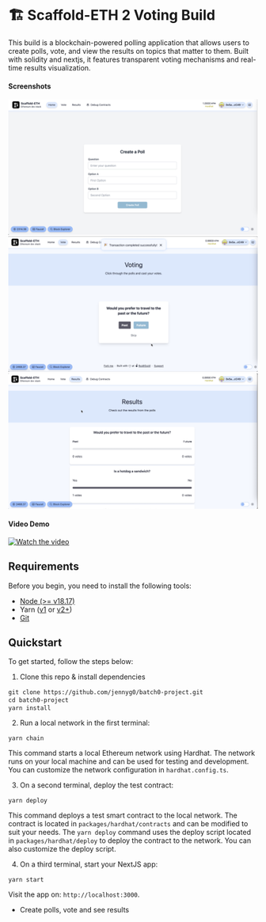 # 🏗 Scaffold-ETH 2 Voting Build

This build is a blockchain-powered polling application that allows users to create polls, vote, and view the results on topics that matter to them. Built with solidity and nextjs, it features transparent voting mechanisms and real-time results visualization.

#### Screenshots

<img width="800" alt="create poll page" src="/packages/nextjs/public/createpage.png">

<img width="800" alt="voting page" src="/packages/nextjs/public/votepage.png">

<img width="800" alt="results page" src="/packages/nextjs/public/results.png">

#### Video Demo

[![Watch the video](https://img.youtube.com/vi/OlnNJpletE0/maxresdefault.jpg)](https://youtu.be/OlnNJpletE0)

## Requirements

Before you begin, you need to install the following tools:

- [Node (>= v18.17)](https://nodejs.org/en/download/)
- Yarn ([v1](https://classic.yarnpkg.com/en/docs/install/) or [v2+](https://yarnpkg.com/getting-started/install))
- [Git](https://git-scm.com/downloads)

## Quickstart

To get started, follow the steps below:

1. Clone this repo & install dependencies

```
git clone https://github.com/jennyg0/batch0-project.git
cd batch0-project
yarn install
```

2. Run a local network in the first terminal:

```
yarn chain
```

This command starts a local Ethereum network using Hardhat. The network runs on your local machine and can be used for testing and development. You can customize the network configuration in `hardhat.config.ts`.

3. On a second terminal, deploy the test contract:

```
yarn deploy
```

This command deploys a test smart contract to the local network. The contract is located in `packages/hardhat/contracts` and can be modified to suit your needs. The `yarn deploy` command uses the deploy script located in `packages/hardhat/deploy` to deploy the contract to the network. You can also customize the deploy script.

4. On a third terminal, start your NextJS app:

```
yarn start
```

Visit the app on: `http://localhost:3000`.

- Create polls, vote and see results

